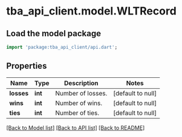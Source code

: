 # tba_api_client.model.WLTRecord

## Load the model package
```dart
import 'package:tba_api_client/api.dart';
```

## Properties
Name | Type | Description | Notes
------------ | ------------- | ------------- | -------------
**losses** | **int** | Number of losses. | [default to null]
**wins** | **int** | Number of wins. | [default to null]
**ties** | **int** | Number of ties. | [default to null]

[[Back to Model list]](../README.md#documentation-for-models) [[Back to API list]](../README.md#documentation-for-api-endpoints) [[Back to README]](../README.md)


